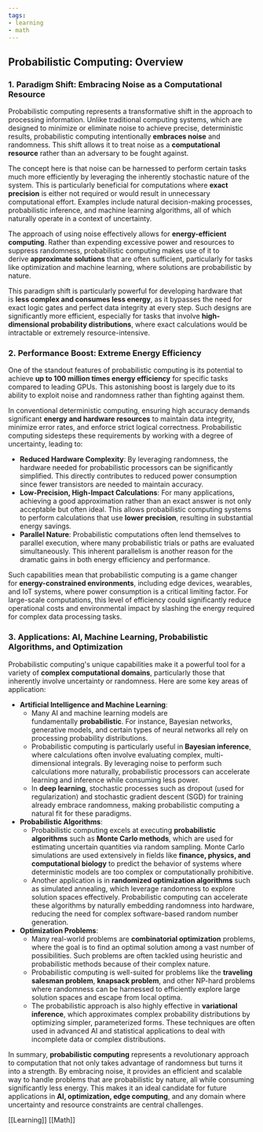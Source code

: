 ```yaml
---
tags:
- learning
- math
---
```


## **Probabilistic Computing: Overview**

### 1. **Paradigm Shift**: Embracing Noise as a Computational Resource

Probabilistic computing represents a transformative shift in the approach to processing information. Unlike traditional computing systems, which are designed to minimize or eliminate noise to achieve precise, deterministic results, probabilistic computing intentionally **embraces noise** and randomness. This shift allows it to treat noise as a **computational resource** rather than an adversary to be fought against.

The concept here is that noise can be harnessed to perform certain tasks much more efficiently by leveraging the inherently stochastic nature of the system. This is particularly beneficial for computations where **exact precision** is either not required or would result in unnecessary computational effort. Examples include natural decision-making processes, probabilistic inference, and machine learning algorithms, all of which naturally operate in a context of uncertainty.

The approach of using noise effectively allows for **energy-efficient computing**. Rather than expending excessive power and resources to suppress randomness, probabilistic computing makes use of it to derive **approximate solutions** that are often sufficient, particularly for tasks like optimization and machine learning, where solutions are probabilistic by nature.

This paradigm shift is particularly powerful for developing hardware that is **less complex and consumes less energy**, as it bypasses the need for exact logic gates and perfect data integrity at every step. Such designs are significantly more efficient, especially for tasks that involve **high-dimensional probability distributions**, where exact calculations would be intractable or extremely resource-intensive.

### 2. **Performance Boost**: Extreme Energy Efficiency

One of the standout features of probabilistic computing is its potential to achieve **up to 100 million times energy efficiency** for specific tasks compared to leading GPUs. This astonishing boost is largely due to its ability to exploit noise and randomness rather than fighting against them.

In conventional deterministic computing, ensuring high accuracy demands significant **energy and hardware resources** to maintain data integrity, minimize error rates, and enforce strict logical correctness. Probabilistic computing sidesteps these requirements by working with a degree of uncertainty, leading to:

- **Reduced Hardware Complexity**: By leveraging randomness, the hardware needed for probabilistic processors can be significantly simplified. This directly contributes to reduced power consumption since fewer transistors are needed to maintain accuracy.
- **Low-Precision, High-Impact Calculations**: For many applications, achieving a good approximation rather than an exact answer is not only acceptable but often ideal. This allows probabilistic computing systems to perform calculations that use **lower precision**, resulting in substantial energy savings.
- **Parallel Nature**: Probabilistic computations often lend themselves to parallel execution, where many probabilistic trials or paths are evaluated simultaneously. This inherent parallelism is another reason for the dramatic gains in both energy efficiency and performance.

Such capabilities mean that probabilistic computing is a game changer for **energy-constrained environments**, including edge devices, wearables, and IoT systems, where power consumption is a critical limiting factor. For large-scale computations, this level of efficiency could significantly reduce operational costs and environmental impact by slashing the energy required for complex data processing tasks.

### 3. **Applications**: AI, Machine Learning, Probabilistic Algorithms, and Optimization

Probabilistic computing's unique capabilities make it a powerful tool for a variety of **complex computational domains**, particularly those that inherently involve uncertainty or randomness. Here are some key areas of application:

- **Artificial Intelligence and Machine Learning**:
    - Many AI and machine learning models are fundamentally **probabilistic**. For instance, Bayesian networks, generative models, and certain types of neural networks all rely on processing probability distributions.
    - Probabilistic computing is particularly useful in **Bayesian inference**, where calculations often involve evaluating complex, multi-dimensional integrals. By leveraging noise to perform such calculations more naturally, probabilistic processors can accelerate learning and inference while consuming less power.
    - In **deep learning**, stochastic processes such as dropout (used for regularization) and stochastic gradient descent (SGD) for training already embrace randomness, making probabilistic computing a natural fit for these paradigms.
- **Probabilistic Algorithms**:
    - Probabilistic computing excels at executing **probabilistic algorithms** such as **Monte Carlo methods**, which are used for estimating uncertain quantities via random sampling. Monte Carlo simulations are used extensively in fields like **finance, physics, and computational biology** to predict the behavior of systems where deterministic models are too complex or computationally prohibitive.
    - Another application is in **randomized optimization algorithms** such as simulated annealing, which leverage randomness to explore solution spaces effectively. Probabilistic computing can accelerate these algorithms by naturally embedding randomness into hardware, reducing the need for complex software-based random number generation.
- **Optimization Problems**:
    - Many real-world problems are **combinatorial optimization** problems, where the goal is to find an optimal solution among a vast number of possibilities. Such problems are often tackled using heuristic and probabilistic methods because of their complex nature.
    - Probabilistic computing is well-suited for problems like the **traveling salesman problem**, **knapsack problem**, and other NP-hard problems where randomness can be harnessed to efficiently explore large solution spaces and escape from local optima.
    - The probabilistic approach is also highly effective in **variational inference**, which approximates complex probability distributions by optimizing simpler, parameterized forms. These techniques are often used in advanced AI and statistical applications to deal with incomplete data or complex distributions.

In summary, **probabilistic computing** represents a revolutionary approach to computation that not only takes advantage of randomness but turns it into a strength. By embracing noise, it provides an efficient and scalable way to handle problems that are probabilistic by nature, all while consuming significantly less energy. This makes it an ideal candidate for future applications in **AI, optimization, edge computing**, and any domain where uncertainty and resource constraints are central challenges.

[[Learning]]   [[Math]]  